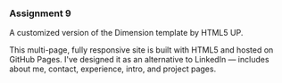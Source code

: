 ### **Assignment 9**

A customized version of the Dimension template by HTML5 UP.

This multi-page, fully responsive site is built with HTML5 and hosted on GitHub Pages. I've designed it as an alternative to LinkedIn — includes about me, contact, experience, intro, and project pages. 
